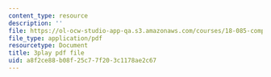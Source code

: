 ```yaml
---
content_type: resource
description: ''
file: https://ol-ocw-studio-app-qa.s3.amazonaws.com/courses/18-085-computational-science-and-engineering-i-fall-2008/a8f2ce88b08f25c77f203c1178ae2c67_SreJp2U0Vio.pdf
file_type: application/pdf
resourcetype: Document
title: 3play pdf file
uid: a8f2ce88-b08f-25c7-7f20-3c1178ae2c67
---
```

